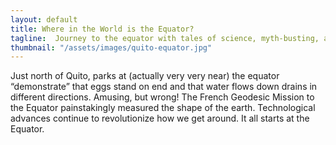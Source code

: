 ```yaml
---
layout: default
title: Where in the World is the Equator?
tagline:  Journey to the equator with tales of science, myth-busting, and the French Geodesic Mission that helped shape our understanding of Earth—literally. Discover how precision mapping began and where it’s headed next.
thumbnail: "/assets/images/quito-equator.jpg"
---
```

Just north of Quito, parks at (actually very very near) the equator “demonstrate” that eggs stand on end and that water flows down drains in different directions.  Amusing, but wrong!  The French Geodesic Mission to the Equator painstakingly measured the shape of the earth. Technological advances continue to revolutionize how we get around.  It all starts at the Equator.